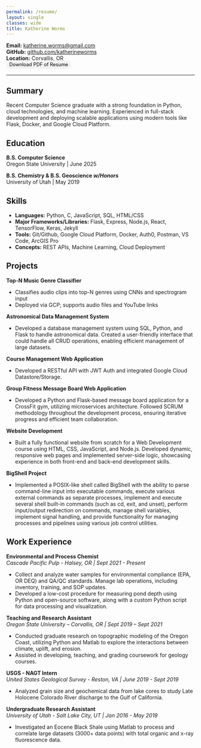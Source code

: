 ```yaml
---
permalink: /resume/
layout: single
classes: wide
title: Katherine Worms    
---
```



**Email:** katherine.worms@gmail.com  
**GitHub:** [github.com/katherineworms](https://github.com/katherineworms)  
**Location:** Corvallis, OR
<div style="display: flex; margin-top: -1rem; margin-bottom: 1rem;">
  <a href="/assets/Worms_Resume_CS_2025.pdf" download target="_blank"
     style="font-size: 0.8rem; padding: 0.2rem 0.5rem; background:rgba(241, 241, 241, 0.82); color: #000000; border-radius: 10px; text-decoration: none;">
    Download PDF of Resume
  </a>
</div>

---

## Summary  
Recent Computer Science graduate with a strong foundation in Python, cloud technologies, and machine learning. Experienced in full-stack development and deploying scalable applications using modern tools like Flask, Docker, and Google Cloud Platform.

## Education  

**B.S. Computer Science**  
Oregon State University | June 2025

**B.S. Chemistry & B.S. Geoscience _w/Honors_**  
University of Utah | May 2019

## Skills  

- **Languages:** Python, C, JavaScript, SQL, HTML/CSS
- **Major Frameworks/Libraries:** Flask, Express, Node.js, React, TensorFlow, Keras, Jekyll  
- **Tools:** Git/Github, Google Cloud Platform, Docker, Auth0, Postman, VS Code, ArcGIS Pro  
- **Concepts:** REST APIs, Machine Learning, Cloud Deployment  

## Projects  

**Top-N Music Genre Classifier**  
- Classifies audio clips into top-N genres using CNNs and spectrogram input  
- Deployed via GCP; supports audio files and YouTube links  

**Astronomical Data Management System**  
- Developed a database management system using SQL, Python, and Flask to handle astronomical data. Created a user-friendly interface that could handle all CRUD operations, enabling efficient management of large datasets.

**Course Management Web Application**  
- Developed a RESTful API with JWT Auth and integrated Google Cloud Datastore/Storage. 

**Group Fitness Message Board Web Application**  
- Developed a Python and Flask-based message board application for a CrossFit gym, utilizing microservices architecture. Followed SCRUM methodology throughout the development process, ensuring iterative progress and efficient team collaboration.

**Website Development**  
- Built a fully functional website from scratch for a Web Development course using HTML, CSS, JavaScript, and Node.js. Developed dynamic, responsive web pages and implemented server-side logic, showcasing experience in both front-end and back-end development skills.

**BigShell Project**
- Implemented a POSIX-like shell called BigShell with the ability to parse command-line input into executable commands, execute various external commands as separate processes, implement and execute several shell built-in commands (such as cd, exit, and unset), perform input/output redirection on commands, manage shell variables, implement signal handling, and provide functionality for managing processes and pipelines using various job control utilities. 

## Work Experience

**Environmental and Process Chemist**  
_Cascade Pacific Pulp - Halsey, OR | Sept 2021 - Present_
- Collect and analyze water samples for environmental compliance (EPA, OR DEQ) and QA/QC standards. Manage lab operations, including inventory, training, and SOP updates.
- Developed a low-cost procedure for measuring pond depth using Python and open-source software, along with a custom Python script for data processing and visualization.

**Teaching and Research Assistant**  
_Oregon State University – Corvallis, OR | Sept 2019 – Sept 2021_  
- Conducted graduate research on topographic modeling of the Oregon Coast, utilizing Python and Matlab to explore the interactions between climate, uplift, and erosion.
- Assisted in developing, teaching, and grading coursework for geology courses.

**USGS - NAGT Intern**  
_United States Geological Survey - Reston, VA | June 2019 - Sept 2019_
- Analyzed grain size and geochemical data from lake cores to study Late Holocene Colorado River discharge to the Gulf of California.

**Undergraduate Research Assistant**  
_University of Utah - Salt Lake City, UT | Jan 2016 - May 2019_
- Investigated an Eocene Black Shale using Matlab to process and correlate large datasets (3000+ data points) with total organic and x-ray fluorescence data.

<!-- ## Certifications  

- Google Cloud Digital Leader (Expected Aug 2025)  
- TensorFlow Developer Certificate (Planned) -->